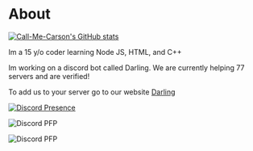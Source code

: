 # About

[![Call-Me-Carson's GitHub stats](https://github-readme-stats.vercel.app/api?username=CarsonLenze)](https://github.com/anuraghazra/github-readme-stats)

Im a 15 y/o coder learning Node JS, HTML, and C++

Im working on a discord bot called Darling. We are currently helping 77 servers and are verified!

To add us to your server go to our website [Darling](http://darling-bot.com)

[![Discord Presence](https://lanyard-profile-readme.vercel.app/api/404336524491227149)](https://discord.com/users/404336524491227149)


![Discord PFP](https://discord.c99.nl/widget/theme-3/842516423850721300.png)

 ![Discord PFP](https://discord.c99.nl/widget/theme-3/404336524491227149.png)

